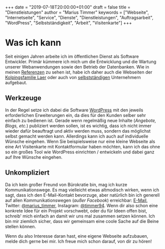 +++
date = "2019-07-18T20:00:00+01:00"
draft = false
title = "Dienstleistungen"
author = "Marius Timmer"
keywords = ["Webseite", "Internetseite", "Service", "Dienste", "Dienstleistungen", "Auftragsarbeit", "WordPress", "Selbstständigkeit", "Arbeit", "Visitenkarte"]
+++

Was ich kann
============
Seit einigen Jahren arbeite ich im öffentlichen Dienst als Software Entwickler. Primär kümmere ich mich um die Entwicklung und die Wartung unserer Webanwendungen sowie den Betrieb der Datenbanken. Wie in meinen [Referenzen](/references/) zu sehen ist, habe ich daher auch die Webseiten der [Kolpingsfamilie Laer](https://kolping-laer.de/) oder auch von [selbstständigen](https://tanjakoester.de/) Unternehmern aufgebaut.

Werkzeuge
---------
In der Regel setze ich dabei die Software [WordPress](https://wordpress.org/) mit den jeweils erforderlichen Erweiterungen ein, da dies für den Kunden selber sehr einfach zu bedienen ist. Gerade wenn regelmäßig neue Inhalte (_Angebote, Blogs, etc._) publiziert werden sollen, ist es wichtig, dass ich nicht immer wieder dafür beauftragt und aktiv werden muss, sondern das möglichst selbst gemacht werden kann. Allerdings kann ich auch auf individuelle Wünsche eingehen. Wenn Sie beispielsweise nur eine kleine Webseite als eine Art Visitenkarte mit Kontaktformular haben möchten, kann ich das ohne so ein großes Tool wie WordPress einrichten / entwickeln und dabei ganz auf Ihre Wünsche eingehen.

Unkompliziert
-------------
Da ich kein großer Freund von Bürokratie bin, mag ich kurze Kommunikationswege. Es mag vielleicht etwas altmodisch wirken, wenn ich sagt, dass ich den E-Mail-Kontakt bevorzuge, aber natürlich bin ich generell auf allen Kommunikationswegen (_außer Facebook_) erreichbar: [E-Mail](mailto:admin@mariustimmer.de), Twitter: [@marius_timmer](https://twitter.com/marius_timmer), Instagram: [@timmer94](https://instagram.com/timmer94). Wenn dir also schon eine konkrete Idee für ein Projekt vorschwebt, oder du für Ideen offen bist, schreib' mich einfach an damit wir uns mal zusammen setzen können. Ich bin mir ziemlich sicher, dass wir gemeinsam eine coole Sache auf die Beine stellen können.

Wenn du also Interesse daran hast, eine eigene Webseite aufzubauen, melde dich gerne bei mir. Ich freue mich schon darauf, von dir zu hören!
